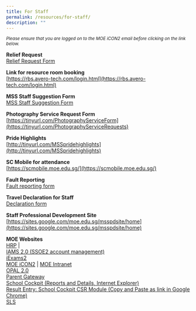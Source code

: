 ```yaml
---
title: For Staff
permalink: /resources/for-staff/
description: ""
---
```

<p><small><em>Please ensure that you are logged on to the MOE iCON2 email before clicking on the link below.</em></small></p>

**Relief Request**  
[Relief Request Form](https://docs.google.com/forms/d/e/1FAIpQLSeD6boRPhJk5vUyMbKpr8OgFjj5rN9o80B4Mw3QjP2STD2Reg/viewform?usp=sf_link)

**Link for resource room booking**  
[https://rbs.avero-tech.com/login.html](https://rbs.avero-tech.com/login.html)

**MSS Staff Suggestion Form**  
[MSS Staff Suggestion Form](https://forms.gle/nVKVBwrYTCMCKbcD9)

**Photography Service Request Form**  
[https://tinyurl.com/PhotographyServiceForm](https://tinyurl.com/PhotographyServiceRequests)

**Pride Highlights**  
[http://tinyurl.com/MSSpridehighlights](http://tinyurl.com/MSSpridehighlights)

**SC Mobile for attendance**  
[https://scmobile.moe.edu.sg/](https://scmobile.moe.edu.sg/)

**Fault Reporting**  
[Fault reporting form](https://form.gov.sg/#!/5b043cf79beb1e001aecff01)

**Travel Declaration for Staff**  
[Declaration form](https://form.gov.sg/5e28f7413acc0e0011419cde)

**Staff Professional Development Site**
[https://sites.google.com/moe.edu.sg/msspdsite/home](https://sites.google.com/moe.edu.sg/msspdsite/home)

**MOE Websites** <br>
[HRP](https://www.hrp.gov.sg/hrp/#/)&nbsp;|&nbsp;<br>
[IAMS 2.0 (SSOE2 account management)](https://identity.moe.edu.sg/identity)  
[iExams2](https://iexams.seab.gov.sg/login)  
[MOE iCON2](https://icon.moe.edu.sg/)&nbsp;|&nbsp;[MOE Intranet](https://intranet.moe.gov.sg/) <br>
[OPAL 2.0](https://idm.opal2.moe.edu.sg/account/login?returnUrl=%2Fconnect%2Fauthorize%2Fcallback%3Fresponse_type%3Dcode%26client_id%3DOpal2WebApp%26state%3DgLnJjdvhqoTm8rYfvx3zuAKXIwWcyJaBmkn8Kdea8cHX-%26redirect_uri%3Dhttps%253A%252F%252Fwww.opal2.moe.edu.sg%252Fapp%252Findex.html%26scope%3Dcxprofile%2520openid%2520cxDomainInternalApi%26code_challenge%3DPZ2fBl6FjMSxAmmVIVvIWVShcR6vCi1u5CT0i6Grbs0%26code_challenge_method%3DS256%26nonce%3DgLnJjdvhqoTm8rYfvx3zuAKXIwWcyJaBmkn8Kdea8cHX-) <br>
[Parent Gateway](https://pg.moe.edu.sg/)  <br>
[School Cockpit (Reports and Details, Internet Explorer)](https://schoolcockpit.moe.gov.sg/)  <br>
[Result Entry: School Cockpit CSR Module (Copy and Paste as link in Google Chrome)](https://schoolcockpit.moe.gov.sg/academic) <br>
[SLS](https://vle.learning.moe.edu.sg/login)